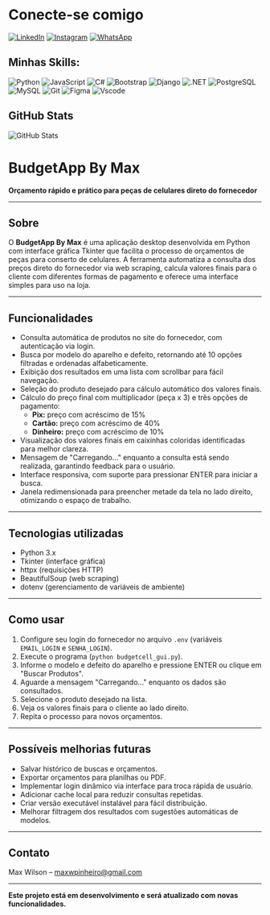 # Conecte-se comigo 

[![LinkedIn](https://img.shields.io/badge/LinkedIn-0077B5?style=for-the-badge&logo=linkedin&logoColor=white)](https://www.linkedin.com/in/maxw-pinheiro/)
[![Instagram](https://img.shields.io/badge/-Instagram-%23E4405F?style=for-the-badge&logo=instagram&logoColor=white)](https://www.instagram.com/omaxwilson/)
[![WhatsApp](https://img.shields.io/badge/WhatsApp-25D366?style=for-the-badge&logo=whatsapp&logoColor=white)](https://wa.me/5548999089562)

## Minhas Skills:
![Python](https://img.shields.io/badge/python-3670A0?style=for-the-badge&logo=python&logoColor=ffdd54)
![JavaScript](https://img.shields.io/badge/JavaScript-F7DF1E?style=for-the-badge&logo=javascript&logoColor=black)
![C#](https://img.shields.io/badge/C%23-239120?style=for-the-badge&logo=c-sharp&logoColor=white)
![Bootstrap](https://img.shields.io/badge/-boostrap-0D1117?style=for-the-badge&logo=bootstrap&labelColor=0D1117)
![Django](https://img.shields.io/badge/django-%23092E20.svg?style=for-the-badge&logo=django&logoColor=white)
 ![.NET](https://img.shields.io/badge/.NET-5C2D91?style=for-the-badge&logo=.net&logoColor=white)
 ![PostgreSQL](https://img.shields.io/badge/PostgreSQL-000?style=for-the-badge&logo=postgresql)
 ![MySQL](https://img.shields.io/badge/MySQL-00000F?style=for-the-badge&logo=mysql&logoColor=white)
 ![Git](https://img.shields.io/badge/GIT-E44C30?style=for-the-badge&logo=git&logoColor=white)
 ![Figma](https://img.shields.io/badge/Figma-696969?style=for-the-badge&logo=figma&logoColor=figma)
 ![Vscode](https://img.shields.io/badge/Vscode-007ACC?style=for-the-badge&logo=visual-studio-code&logoColor=white)

 ## GitHub Stats
 ![GitHub Stats](https://github-readme-stats.vercel.app/api?username=maquisaao&theme=transparent&bg_color=000&border_color=30A3DC&show_icons=true&icon_color=30A3DC&title_color=E94D5F&text_color=FFF)
 
 # BudgetApp By Max

**Orçamento rápido e prático para peças de celulares direto do fornecedor**

---

## Sobre

O **BudgetApp By Max** é uma aplicação desktop desenvolvida em Python com interface gráfica Tkinter que facilita o processo de orçamentos de peças para conserto de celulares. A ferramenta automatiza a consulta dos preços direto do fornecedor via web scraping, calcula valores finais para o cliente com diferentes formas de pagamento e oferece uma interface simples para uso na loja.

---

## Funcionalidades

- Consulta automática de produtos no site do fornecedor, com autenticação via login.
- Busca por modelo do aparelho e defeito, retornando até 10 opções filtradas e ordenadas alfabeticamente.
- Exibição dos resultados em uma lista com scrollbar para fácil navegação.
- Seleção do produto desejado para cálculo automático dos valores finais.
- Cálculo do preço final com multiplicador (peça x 3) e três opções de pagamento:
  - **Pix:** preço com acréscimo de 15%
  - **Cartão:** preço com acréscimo de 40%
  - **Dinheiro:** preço com acréscimo de 10%
- Visualização dos valores finais em caixinhas coloridas identificadas para melhor clareza.
- Mensagem de "Carregando..." enquanto a consulta está sendo realizada, garantindo feedback para o usuário.
- Interface responsiva, com suporte para pressionar ENTER para iniciar a busca.
- Janela redimensionada para preencher metade da tela no lado direito, otimizando o espaço de trabalho.

---

## Tecnologias utilizadas

- Python 3.x
- Tkinter (interface gráfica)
- httpx (requisições HTTP)
- BeautifulSoup (web scraping)
- dotenv (gerenciamento de variáveis de ambiente)

---

## Como usar

1. Configure seu login do fornecedor no arquivo `.env` (variáveis `EMAIL_LOGIN` e `SENHA_LOGIN`).
2. Execute o programa (`python budgetcell_gui.py`).
3. Informe o modelo e defeito do aparelho e pressione ENTER ou clique em "Buscar Produtos".
4. Aguarde a mensagem "Carregando..." enquanto os dados são consultados.
5. Selecione o produto desejado na lista.
6. Veja os valores finais para o cliente ao lado direito.
7. Repita o processo para novos orçamentos.

---

## Possíveis melhorias futuras

- Salvar histórico de buscas e orçamentos.
- Exportar orçamentos para planilhas ou PDF.
- Implementar login dinâmico via interface para troca rápida de usuário.
- Adicionar cache local para reduzir consultas repetidas.
- Criar versão executável instalável para fácil distribuição.
- Melhorar filtragem dos resultados com sugestões automáticas de modelos.

---

## Contato

Max Wilson – maxwpinheiro@gmail.com

---

**Este projeto está em desenvolvimento e será atualizado com novas funcionalidades.**


